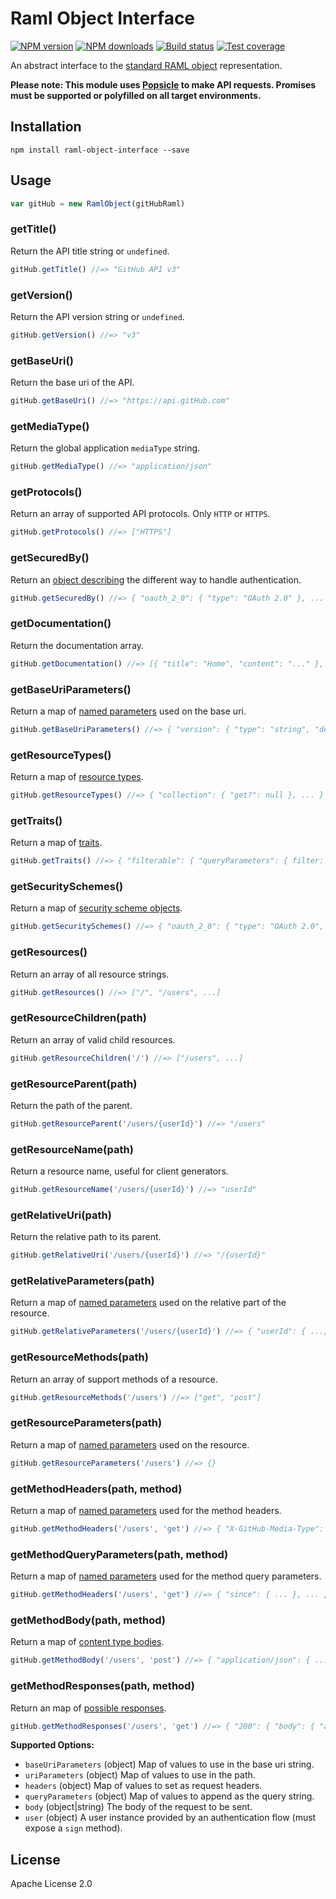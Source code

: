 # Raml Object Interface

[![NPM version][npm-image]][npm-url]
[![NPM downloads][downloads-image]][downloads-url]
[![Build status][travis-image]][travis-url]
[![Test coverage][coveralls-image]][coveralls-url]

An abstract interface to the [standard RAML object](https://github.com/mulesoft-labs/raml-object-standard) representation.

**Please note: This module uses [Popsicle](https://github.com/blakeembrey/popsicle) to make API requests. Promises must be supported or polyfilled on all target environments.**

## Installation

```
npm install raml-object-interface --save
```

## Usage

```js
var gitHub = new RamlObject(gitHubRaml)
```

### getTitle()

Return the API title string or `undefined`.

```js
gitHub.getTitle() //=> "GitHub API v3"
```

### getVersion()

Return the API version string or `undefined`.

```js
gitHub.getVersion() //=> "v3"
```

### getBaseUri()

Return the base uri of the API.

```js
gitHub.getBaseUri() //=> "https://api.gitHub.com"
```

### getMediaType()

Return the global application `mediaType` string.

```js
gitHub.getMediaType() //=> "application/json"
```

### getProtocols()

Return an array of supported API protocols. Only `HTTP` or `HTTPS`.

```js
gitHub.getProtocols() //=> ["HTTPS"]
```

### getSecuredBy()

Return an [object describing](https://github.com/raml-org/raml-spec/blob/master/raml-0.8.md#declaration-1) the different way to handle authentication.

```js
gitHub.getSecuredBy() //=> { "oauth_2_0": { "type": "OAuth 2.0" }, ... }
```

### getDocumentation()

Return the documentation array.

```js
gitHub.getDocumentation() //=> [{ "title": "Home", "content": "..." }, ...]
```

### getBaseUriParameters()

Return a map of [named parameters](https://github.com/raml-org/raml-spec/blob/master/raml-0.8.md#named-parameters) used on the base uri.

```js
gitHub.getBaseUriParameters() //=> { "version": { "type": "string", "default": "v3" }, ... }
```

### getResourceTypes()

Return a map of [resource types](https://github.com/raml-org/raml-spec/blob/master/raml-0.8.md#resource-types-and-traits).

```js
gitHub.getResourceTypes() //=> { "collection": { "get?": null }, ... }
```

### getTraits()

Return a map of [traits](https://github.com/raml-org/raml-spec/blob/master/raml-0.8.md#resource-types-and-traits).

```js
gitHub.getTraits() //=> { "filterable": { "queryParameters": { filter: { ... } } } }
```

### getSecuritySchemes()

Return a map of [security scheme objects](https://github.com/raml-org/raml-spec/blob/master/raml-0.8.md#security).

```js
gitHub.getSecuritySchemes() //=> { "oauth_2_0": { "type": "OAuth 2.0", ... } }
```

### getResources()

Return an array of all resource strings.

```js
gitHub.getResources() //=> ["/", "/users", ...]
```

### getResourceChildren(path)

Return an array of valid child resources.

```js
gitHub.getResourceChildren('/') //=> ["/users", ...]
```

### getResourceParent(path)

Return the path of the parent.

```js
gitHub.getResourceParent('/users/{userId}') //=> "/users"
```

### getResourceName(path)

Return a resource name, useful for client generators.

```js
gitHub.getResourceName('/users/{userId}') //=> "userId"
```

### getRelativeUri(path)

Return the relative path to its parent.

```js
gitHub.getRelativeUri('/users/{userId}') //=> "/{userId}"
```

### getRelativeParameters(path)

Return a map of [named parameters](https://github.com/raml-org/raml-spec/blob/master/raml-0.8.md#named-parameters) used on the relative part of the resource.

```js
gitHub.getRelativeParameters('/users/{userId}') //=> { "userId": { ...} }
```

### getResourceMethods(path)

Return an array of support methods of a resource.

```js
gitHub.getResourceMethods('/users') //=> ["get", "post"]
```

### getResourceParameters(path)

Return a map of [named parameters](https://github.com/raml-org/raml-spec/blob/master/raml-0.8.md#named-parameters) used on the resource.

```js
gitHub.getResourceParameters('/users') //=> {}
```

### getMethodHeaders(path, method)

Return a map of [named parameters](https://github.com/raml-org/raml-spec/blob/master/raml-0.8.md#named-parameters) used for the method headers.

```js
gitHub.getMethodHeaders('/users', 'get') //=> { "X-GitHub-Media-Type": { ... }, ... }
```

### getMethodQueryParameters(path, method)

Return a map of [named parameters](https://github.com/raml-org/raml-spec/blob/master/raml-0.8.md#named-parameters) used for the method query parameters.

```js
gitHub.getMethodHeaders('/users', 'get') //=> { "since": { ... }, ... }
```

### getMethodBody(path, method)

Return a map of [content type bodies](https://github.com/raml-org/raml-spec/blob/master/raml-0.8.md#body).

```js
gitHub.getMethodBody('/users', 'post') //=> { "application/json": { ... } }
```

### getMethodResponses(path, method)

Return an map of [possible responses](https://github.com/raml-org/raml-spec/blob/master/raml-0.8.md#responses).

```js
gitHub.getMethodResponses('/users', 'get') //=> { "200": { "body": { "application/json": { ... } } } }
```

**Supported Options:**

* `baseUriParameters` (object) Map of values to use in the base uri string.
* `uriParameters` (object) Map of values to use in the path.
* `headers` (object) Map of values to set as request headers.
* `queryParameters` (object) Map of values to append as the query string.
* `body` (object|string) The body of the request to be sent.
* `user` (object) A user instance provided by an authentication flow (must expose a `sign` method).

## License

Apache License 2.0

[npm-image]: https://img.shields.io/npm/v/raml-object-interface.svg?style=flat
[npm-url]: https://npmjs.org/package/raml-object-interface
[downloads-image]: https://img.shields.io/npm/dm/raml-object-interface.svg?style=flat
[downloads-url]: https://npmjs.org/package/raml-object-interface
[travis-image]: https://img.shields.io/travis/mulesoft-labs/js-raml-object-interface.svg?style=flat
[travis-url]: https://travis-ci.org/mulesoft-labs/js-raml-object-interface
[coveralls-image]: https://img.shields.io/coveralls/mulesoft-labs/js-raml-object-interface.svg?style=flat
[coveralls-url]: https://coveralls.io/r/mulesoft-labs/js-raml-object-interface?branch=master
